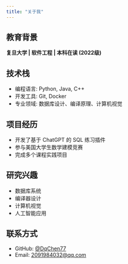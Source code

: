 ```yaml
---
title: "关于我"
---
```


## 教育背景

**复旦大学 | 软件工程 | 本科在读 (2022级)**

## 技术栈
- 编程语言: Python, Java, C++
- 开发工具: Git, Docker
- 专业领域: 数据库设计、编译原理、计算机视觉

## 项目经历
- 开发了基于 ChatGPT 的 SQL 练习插件
- 参与美国大学生数学建模竞赛
- 完成多个课程实践项目

## 研究兴趣
- 数据库系统
- 编译器设计
- 计算机视觉
- 人工智能应用

## 联系方式
- GitHub: [@DqChen77](https://github.com/DqChen77)
- Email: [2091984032@qq.com](mailto:2091984032@qq.com)